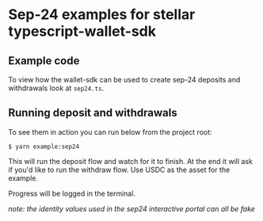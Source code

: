 # Sep-24 examples for stellar typescript-wallet-sdk

## Example code

To view how the wallet-sdk can be used to create sep-24 deposits and withdrawals
look at `sep24.ts`.

## Running deposit and withdrawals

To see them in action you can run below from the project root:

```
$ yarn example:sep24
```

This will run the deposit flow and watch for it to finish. At the end it will
ask if you'd like to run the withdraw flow. Use USDC as the asset for the
example.

Progress will be logged in the terminal.

_note: the identity values used in the sep24 interactive portal can all be fake_
